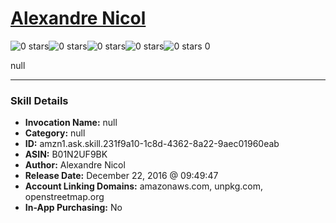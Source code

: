 # [Alexandre Nicol](http://alexa.amazon.com/#skills/amzn1.ask.skill.231f9a10-1c8d-4362-8a22-9aec01960eab)
![0 stars](../../images/ic_star_border_black_18dp_1x.png)![0 stars](../../images/ic_star_border_black_18dp_1x.png)![0 stars](../../images/ic_star_border_black_18dp_1x.png)![0 stars](../../images/ic_star_border_black_18dp_1x.png)![0 stars](../../images/ic_star_border_black_18dp_1x.png) 0

null

***

### Skill Details

* **Invocation Name:** null
* **Category:** null
* **ID:** amzn1.ask.skill.231f9a10-1c8d-4362-8a22-9aec01960eab
* **ASIN:** B01N2UF9BK
* **Author:** Alexandre Nicol
* **Release Date:** December 22, 2016 @ 09:49:47
* **Account Linking Domains:** amazonaws.com, unpkg.com, openstreetmap.org
* **In-App Purchasing:** No

